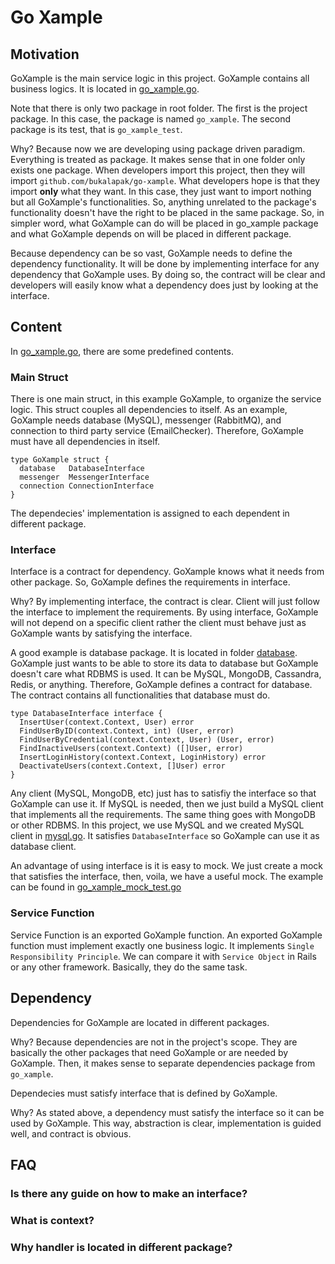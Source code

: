 # Go Xample

## Motivation

GoXample is the main service logic in this project. GoXample contains all business logics. It is located in [go_xample.go](https://github.com/bukalapak/go-xample/blob/master/go_xample.go).

Note that there is only two package in root folder. The first is the project package. In this case, the package is named `go_xample`. The second package is its test, that is `go_xample_test`.

Why?
Because now we are developing using package driven paradigm. Everything is treated as package. It makes sense that in one folder only exists one package. When developers import this project, then they will import `github.com/bukalapak/go-xample`. What developers hope is that they import **only** what they want. In this case, they just want to import nothing but all GoXample's functionalities. So, anything unrelated to the package's functionality doesn't have the right to be placed in the same package. So, in simpler word, what GoXample can do will be placed in go_xample package and what GoXample depends on will be placed in different package.

Because dependency can be so vast, GoXample needs to define the dependency functionality. It will be done by implementing interface for any dependency that GoXample uses. By doing so, the contract will be clear and developers will easily know what a dependency does just by looking at the interface.

## Content

In [go_xample.go](https://github.com/bukalapak/go-xample/blob/master/go_xample.go), there are some predefined contents.

### Main Struct

There is one main struct, in this example GoXample, to organize the service logic. This struct couples all dependencies to itself. As an example, GoXample needs database (MySQL), messenger (RabbitMQ), and connection to third party service (EmailChecker). Therefore, GoXample must have all dependencies in itself.

```golang
type GoXample struct {
  database   DatabaseInterface
  messenger  MessengerInterface
  connection ConnectionInterface
}
```

The dependecies' implementation is assigned to each dependent in different package.

### Interface

Interface is a contract for dependency. GoXample knows what it needs from other package. So, GoXample defines the requirements in interface.

Why?
By implementing interface, the contract is clear. Client will just follow the interface to implement the requirements. By using interface, GoXample will not depend on a specific client rather the client must behave just as GoXample wants by satisfying the interface.

A good example is database package. It is located in folder [database](https://github.com/bukalapak/go-xample/tree/master/database). GoXample just wants to be able to store its data to database but GoXample doesn't care what RDBMS is used. It can be MySQL, MongoDB, Cassandra, Redis, or anything. Therefore, GoXample defines a contract for database. The contract contains all functionalities that  database must do.

```golang
type DatabaseInterface interface {
  InsertUser(context.Context, User) error
  FindUserByID(context.Context, int) (User, error)
  FindUserByCredential(context.Context, User) (User, error)
  FindInactiveUsers(context.Context) ([]User, error)
  InsertLoginHistory(context.Context, LoginHistory) error
  DeactivateUsers(context.Context, []User) error
}
```

Any client (MySQL, MongoDB, etc) just has to satisfiy the interface so that GoXample can use it. If MySQL is needed, then we just build a MySQL client that implements all the requirements. The same thing goes with MongoDB or other RDBMS. In this project, we use MySQL and we created MySQL client in [mysql.go](https://github.com/bukalapak/go-xample/blob/master/database/mysql.go). It satisfies `DatabaseInterface` so GoXample can use it as database client.

An advantage of using interface is it is easy to mock. We just create a mock that satisfies the interface, then, voila, we have a useful mock. The example can be found in [go_xample_mock_test.go](https://github.com/bukalapak/go-xample/blob/master/go_xample_mock_test.go)

### Service Function

Service Function is an exported GoXample function. An exported GoXample function must implement exactly one business logic. It implements `Single Responsibility Principle`. We can compare it with `Service Object` in Rails or any other framework. Basically, they do the same task.

## Dependency

Dependencies for GoXample are located in different packages.

Why?
Because dependencies are not in the project's scope. They are basically the other packages that need GoXample or are needed by GoXample. Then, it makes sense to separate dependencies package from `go_xample`.

Dependecies must satisfy interface that is defined by GoXample.

Why?
As stated above, a dependency must satisfy the interface so it can be used by GoXample. This way, abstraction is clear, implementation is guided well, and contract is obvious.

## FAQ

### Is there any guide on how to make an interface?

### What is context?

### Why handler is located in different package?
